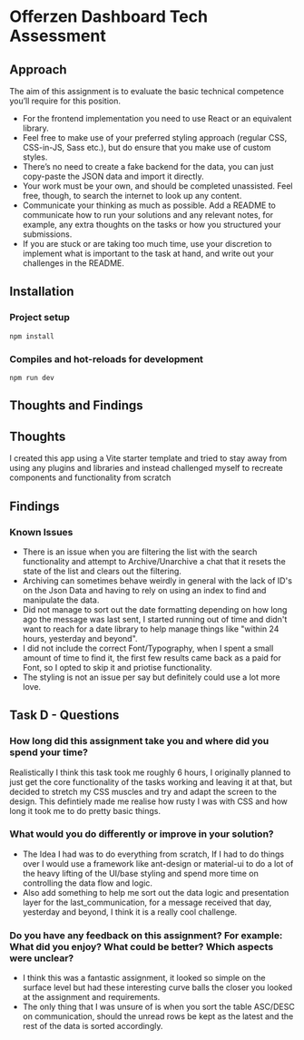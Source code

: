 # Offerzen Dashboard Tech Assessment

## Approach

The aim of this assignment is to evaluate the basic technical competence you’ll require for this
position.

- For the frontend implementation you need to use React or an equivalent library.
- Feel free to make use of your preferred styling approach (regular CSS, CSS-in-JS, Sass
  etc.), but do ensure that you make use of custom styles.
- There’s no need to create a fake backend for the data, you can just copy-paste the JSON
  data and import it directly.
- Your work must be your own, and should be completed unassisted. Feel free, though, to
  search the internet to look up any content.
- Communicate your thinking as much as possible. Add a README to communicate how to
  run your solutions and any relevant notes, for example, any extra thoughts on the tasks or
  how you structured your submissions.
- If you are stuck or are taking too much time, use your discretion to implement what is
  important to the task at hand, and write out your challenges in the README.

## Installation

### Project setup

```
npm install
```

### Compiles and hot-reloads for development

```
npm run dev
```

## Thoughts and Findings

## Thoughts

I created this app using a Vite starter template and tried to stay away from using any plugins and libraries and instead challenged myself to recreate components and functionality from scratch

## Findings

### Known Issues

- There is an issue when you are filtering the list with the search functionality and attempt to Archive/Unarchive a chat that it resets the state of the list and clears out the filtering.
- Archiving can sometimes behave weirdly in general with the lack of ID's on the Json Data and having to rely on using an index to find and manipulate the data.
- Did not manage to sort out the date formatting depending on how long ago the message was last sent, I started running out of time and didn't want to reach for a date library to help manage things like "within 24 hours, yesterday and beyond".
- I did not include the correct Font/Typography, when I spent a small amount of time to find it, the first few results came back as a paid for Font, so I opted to skip it and priotise functionality.
- The styling is not an issue per say but definitely could use a lot more love.

## Task D - Questions

### How long did this assignment take you and where did you spend your time?

Realistically I think this task took me roughly 6 hours, I originally planned to just get the core functionality of the tasks working and leaving it at that, but decided to stretch my CSS muscles and try and adapt the screen to the design.
This defintiely made me realise how rusty I was with CSS and how long it took me to do pretty basic things.

### What would you do differently or improve in your solution?

- The Idea I had was to do everything from scratch, If I had to do things over I would use a framework like ant-design or material-ui to do a lot of the heavy lifting of the UI/base styling and spend more time on controlling the data flow and logic.
- Also add something to help me sort out the data logic and presentation layer for the last_communication, for a message received that day, yesterday and beyond, I think it is a really cool challenge.

### Do you have any feedback on this assignment? For example: What did you enjoy? What could be better? Which aspects were unclear?

- I think this was a fantastic assignment, it looked so simple on the surface level but had these interesting curve balls the closer you looked at the assignment and requirements.
- The only thing that I was unsure of is when you sort the table ASC/DESC on communication, should the unread rows be kept as the latest and the rest of the data is sorted accordingly.
